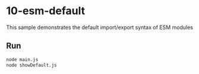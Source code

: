# 10-esm-default

This sample demonstrates the default import/export syntax of ESM modules

## Run

```bash
node main.js
node showDefault.js
```
